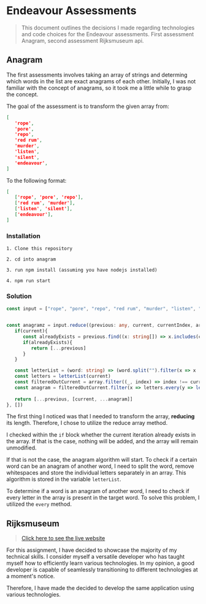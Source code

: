 # Endeavour Assessments
> This document outlines the decisions I made regarding technologies and code choices for the Endeavour assessments. First assessment Anagram, second assessment Rijksmuseum api. 

## Anagram
The first assessments involves taking an array of strings and determing which words in the list are exact anagrams of each other. Initially, I was not familiar with the concept of anagrams, so it took me a little while to grasp the concept.

The goal of the assessment is to transform the given array from:
```json
[
   'rope',
   'pore',
   'repo',
   'red rum',
   'murder',
   'listen',
   'silent',
   'endeavour',
]
```
To the following format:
```json
[
   ['rope', 'pore', 'repo'],
   ['red rum', 'murder'],
   ['listen', 'silent'],
   ['endeavour'],
]
```

### Installation
```
1. Clone this repository

2. cd into anagram

3. run npm install (assuming you have nodejs installed)

4. npm run start
```

### Solution
```ts
const input = ["rope", "pore", "repo", "red rum", "murder", "listen", "silent", "endeavour"]


const anagramz = input.reduce((previous: any, current, currentIndex, array) => {
   if(current){
      const alreadyExists = previous.find((x: string[]) => x.includes(current))
      if(alreadyExists){
         return [...previous]
      }
   }

   const letterList = (word: string) => (word.split("").filter(x => x !== "")) 
   const letters = letterList(current)
   const filteredOutCurrent = array.filter((_, index) => index !== currentIndex)
   const anagram = filteredOutCurrent.filter(x => letters.every(y => letterList(x).includes(y)) )
   
   return [...previous, [current, ...anagram]]
}, [])
```

The first thing I noticed was that I needed to transform the array, **reducing** its length. Therefore, I chose to utilize the reduce array method.

I checked within the `if` block whether the current iteration already exists in the array. If that is the case, nothing will be added, and the array will remain unmodified.

If that is not the case, the anagram algorithm will start. To check if a certain word can be an anagram of another word, I need to split the word, remove whitespaces and store the individual letters separately in an array. This algorithm is stored in the variable `letterList`.

To determine if a word is an anagram of another word, I need to check if every letter in the array is present in the target word. To solve this problem, I utilized the `every` method.


## Rijksmuseum
> [Click here to see the live website](https://endavour.vercel.app/)

For this assignment, I have decided to showcase the majority of my technical skills. I consider myself a versatile developer who has taught myself how to efficiently learn various technologies. In my opinion, a good developer is capable of seamlessly transitioning to different technologies at a moment's notice.

Therefore, I have made the decided to develop the same application using various technologies.